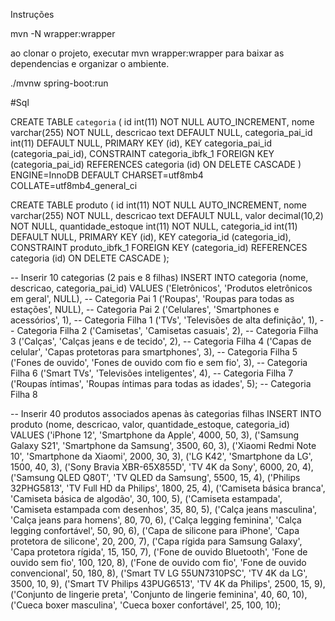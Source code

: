 Instruções

mvn -N wrapper:wrapper

ao clonar o projeto, executar mvn wrapper:wrapper para baixar as dependencias e organizar o ambiente.

./mvnw spring-boot:run

#Sql

CREATE TABLE `categoria` (
 id int(11) NOT NULL AUTO_INCREMENT,
 nome varchar(255) NOT NULL,
 descricao text DEFAULT NULL,
 categoria_pai_id int(11) DEFAULT NULL,
 PRIMARY KEY (id),
 KEY categoria_pai_id (categoria_pai_id),
 CONSTRAINT categoria_ibfk_1 FOREIGN KEY (categoria_pai_id) REFERENCES categoria (id) ON DELETE CASCADE
) ENGINE=InnoDB DEFAULT CHARSET=utf8mb4 COLLATE=utf8mb4_general_ci



CREATE TABLE produto (
 id int(11) NOT NULL AUTO_INCREMENT,
 nome varchar(255) NOT NULL,
 descricao text DEFAULT NULL,
 valor decimal(10,2) NOT NULL,
 quantidade_estoque int(11) NOT NULL,
 categoria_id int(11) DEFAULT NULL,
 PRIMARY KEY (id),
 KEY categoria_id (categoria_id),
 CONSTRAINT produto_ibfk_1 FOREIGN KEY (categoria_id) REFERENCES categoria (id) ON DELETE CASCADE
);


-- Inserir 10 categorias (2 pais e 8 filhas)
INSERT INTO categoria (nome, descricao, categoria_pai_id)
VALUES 
    ('Eletrônicos', 'Produtos eletrônicos em geral', NULL), -- Categoria Pai 1
    ('Roupas', 'Roupas para todas as estações', NULL), -- Categoria Pai 2
    ('Celulares', 'Smartphones e acessórios', 1), -- Categoria Filha 1
    ('TVs', 'Televisões de alta definição', 1), -- Categoria Filha 2
    ('Camisetas', 'Camisetas casuais', 2), -- Categoria Filha 3
    ('Calças', 'Calças jeans e de tecido', 2), -- Categoria Filha 4
    ('Capas de celular', 'Capas protetoras para smartphones', 3), -- Categoria Filha 5
    ('Fones de ouvido', 'Fones de ouvido com fio e sem fio', 3), -- Categoria Filha 6
    ('Smart TVs', 'Televisões inteligentes', 4), -- Categoria Filha 7
    ('Roupas íntimas', 'Roupas íntimas para todas as idades', 5); -- Categoria Filha 8

-- Inserir 40 produtos associados apenas às categorias filhas
INSERT INTO produto (nome, descricao, valor, quantidade_estoque, categoria_id)
VALUES 
    ('iPhone 12', 'Smartphone da Apple', 4000, 50, 3),
    ('Samsung Galaxy S21', 'Smartphone da Samsung', 3500, 60, 3),
    ('Xiaomi Redmi Note 10', 'Smartphone da Xiaomi', 2000, 30, 3),
    ('LG K42', 'Smartphone da LG', 1500, 40, 3),
    ('Sony Bravia XBR-65X855D', 'TV 4K da Sony', 6000, 20, 4),
    ('Samsung QLED Q80T', 'TV QLED da Samsung', 5500, 15, 4),
    ('Philips 32PHG5813', 'TV Full HD da Philips', 1800, 25, 4),
    ('Camiseta básica branca', 'Camiseta básica de algodão', 30, 100, 5),
    ('Camiseta estampada', 'Camiseta estampada com desenhos', 35, 80, 5),
    ('Calça jeans masculina', 'Calça jeans para homens', 80, 70, 6),
    ('Calça legging feminina', 'Calça legging confortável', 50, 90, 6),
    ('Capa de silicone para iPhone', 'Capa protetora de silicone', 20, 200, 7),
    ('Capa rígida para Samsung Galaxy', 'Capa protetora rígida', 15, 150, 7),
    ('Fone de ouvido Bluetooth', 'Fone de ouvido sem fio', 100, 120, 8),
    ('Fone de ouvido com fio', 'Fone de ouvido convencional', 50, 180, 8),
    ('Smart TV LG 55UN7310PSC', 'TV 4K da LG', 3500, 10, 9),
    ('Smart TV Philips 43PUG6513', 'TV 4K da Philips', 2500, 15, 9),
    ('Conjunto de lingerie preta', 'Conjunto de lingerie feminina', 40, 60, 10),
    ('Cueca boxer masculina', 'Cueca boxer confortável', 25, 100, 10);
